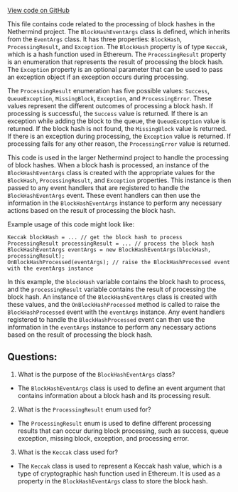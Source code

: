 [View code on GitHub](https://github.com/NethermindEth/nethermind/src/Nethermind/Nethermind.Consensus/Processing/BlockHashEventArgs.cs)

This file contains code related to the processing of block hashes in the Nethermind project. The `BlockHashEventArgs` class is defined, which inherits from the `EventArgs` class. It has three properties: `BlockHash`, `ProcessingResult`, and `Exception`. The `BlockHash` property is of type `Keccak`, which is a hash function used in Ethereum. The `ProcessingResult` property is an enumeration that represents the result of processing the block hash. The `Exception` property is an optional parameter that can be used to pass an exception object if an exception occurs during processing.

The `ProcessingResult` enumeration has five possible values: `Success`, `QueueException`, `MissingBlock`, `Exception`, and `ProcessingError`. These values represent the different outcomes of processing a block hash. If processing is successful, the `Success` value is returned. If there is an exception while adding the block to the queue, the `QueueException` value is returned. If the block hash is not found, the `MissingBlock` value is returned. If there is an exception during processing, the `Exception` value is returned. If processing fails for any other reason, the `ProcessingError` value is returned.

This code is used in the larger Nethermind project to handle the processing of block hashes. When a block hash is processed, an instance of the `BlockHashEventArgs` class is created with the appropriate values for the `BlockHash`, `ProcessingResult`, and `Exception` properties. This instance is then passed to any event handlers that are registered to handle the `BlockHashEventArgs` event. These event handlers can then use the information in the `BlockHashEventArgs` instance to perform any necessary actions based on the result of processing the block hash.

Example usage of this code might look like:

```
Keccak blockHash = ... // get the block hash to process
ProcessingResult processingResult = ... // process the block hash
BlockHashEventArgs eventArgs = new BlockHashEventArgs(blockHash, processingResult);
OnBlockHashProcessed(eventArgs); // raise the BlockHashProcessed event with the eventArgs instance
```

In this example, the `blockHash` variable contains the block hash to process, and the `processingResult` variable contains the result of processing the block hash. An instance of the `BlockHashEventArgs` class is created with these values, and the `OnBlockHashProcessed` method is called to raise the `BlockHashProcessed` event with the `eventArgs` instance. Any event handlers registered to handle the `BlockHashProcessed` event can then use the information in the `eventArgs` instance to perform any necessary actions based on the result of processing the block hash.
## Questions: 
 1. What is the purpose of the `BlockHashEventArgs` class?
- The `BlockHashEventArgs` class is used to define an event argument that contains information about a block hash and its processing result.

2. What is the `ProcessingResult` enum used for?
- The `ProcessingResult` enum is used to define different processing results that can occur during block processing, such as success, queue exception, missing block, exception, and processing error.

3. What is the `Keccak` class used for?
- The `Keccak` class is used to represent a Keccak hash value, which is a type of cryptographic hash function used in Ethereum. It is used as a property in the `BlockHashEventArgs` class to store the block hash.